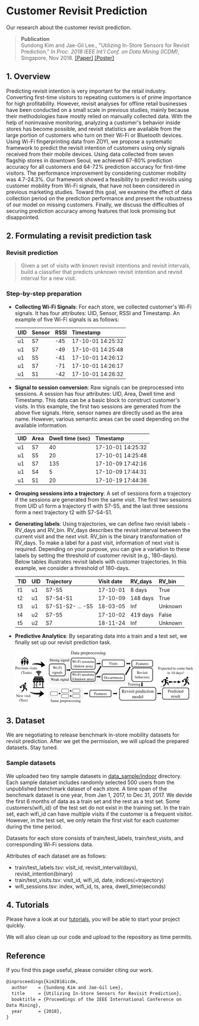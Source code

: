 # Customer Revisit Prediction 
Our research about the customer revisit prediction.

> __Publication__ </br>
> Sundong Kim and Jae-Gil Lee., "Utilizing In-Store Sensors for Revisit Prediction," *In Proc. 2018 IEEE Int'l Conf. on Data Mining (ICDM)*, Singapore, Nov 2018. [[Paper]](http://seondong.github.io/assets/papers/2018_ICDM_Revisit.pdf) [[Poster]](http://seondong.github.io/assets/papers/2018_ICDM_Revisit_poster.pdf) 

## 1. Overview
Predicting revisit intention is very important for the retail industry. Converting first-time visitors to repeating customers is of prime importance for high profitability. However, revisit analyses for offline retail businesses have been conducted on a small scale in previous studies, mainly because their methodologies have mostly relied on manually collected data. With the help of noninvasive monitoring, analyzing a customer's behavior inside stores has become possible, and revisit statistics are available from the large portion of customers who turn on their Wi-Fi or Bluetooth devices. Using Wi-Fi fingerprinting data from ZOYI, we propose a systematic framework to predict the revisit intention of customers using only signals received from their mobile devices. Using data collected from seven flagship stores in downtown Seoul, we achieved 67-80\% prediction accuracy for all customers and 64-72\% prediction accuracy for first-time visitors. The performance improvement by considering customer mobility was 4.7-24.3\%. Our framework showed a feasibility to predict revisits using customer mobility from Wi-Fi signals, that have not been considered in previous marketing studies. Toward this goal, we examine the effect of data collection period on the prediction performance and present the robustness of our model on missing customers. Finally, we discuss the difficulties of securing prediction accuracy among features that look promising but disappointed.

## 2. Formulating a revisit prediction task
### Revisit prediction

>  Given a set of visits with known revisit intentions and revisit intervals, build a classifier that predicts unknown revisit intention and revisit interval for a new visit.

### Step-by-step preparation

* **Collecting Wi-Fi Signals**:  For each store, we collected customer's Wi-Fi signals. It has four attributes: UID, Sensor, RSSI and Timestamp. An example of five Wi-Fi signals is as follows:

  | UID  | Sensor | RSSI | Timestamp         |
  | ---- | ------ | ---- | ----------------- |
  | u1   | S7     | -45  | 17-10-01 14:25:32 |
  | u1   | S7     | -49  | 17-10-01 14:25:48 |
  | u1   | S5     | -41  | 17-10-01 14:26:12 |
  | u1   | S7     | -71  | 17-10-01 14:26:17 |
  | u1   | S1     | -42  | 17-10-01 14:26:32 |

* **Signal to session conversion**: Raw signals can be preprocessed into sessions. A session has four attributes: UID, Area, Dwell time and Timestamp. This data can be a basic block to construct customer's visits. In this example, the first two sessions are generated from the above five signals. Here, sensor names are directly used as the area name. However, various semantic areas can be used depending on the available information.

  | UID  | Area | Dwell time (sec) | Timestamp         |
  | ---- | ---- | ---------------- | ----------------- |
  | u1   | S7   | 40               | 17-10-01 14:25:32 |
  | u1   | S5   | 20               | 17-10-01 14:25:48 |
  | u1   | S7   | 135              | 17-10-09 17:42:16 |
  | u1   | S4   | 5                | 17-10-09 17:44:31 |
  | u1   | S1   | 20               | 17-10-19 17:44:36 |

* **Grouping sessions into a trajectory**: A set of sessions form a trajectory if the sessions are generated from the same visit.  The first two sessions from UID u1 form a trajectory t1 with S7-S5, and the last three sessions form a next trajectory t2 with S7-S4-S1.

* **Generating labels**: Using trajectories, we can define two revisit labels - RV_days and RV_bin. RV_days describes the revisit interval between the current visit and the next visit. RV_bin is the binary transformation of RV_days. To make a label for a past visit, information of next visit is required. Depending on your purpose, you can give a variation to these labels by setting the threshold of customer revisit (e.g., 180-days). Below tables illustrates revisit labels with customer trajectories. In this example, we consider a threshold of 180-days.

  | TID  | UID  | Trajectory        | Visit date | RV_days  | RV_bin  |
  | ---- | ---- | :---------------- | ---------- | -------- | ------- |
  | t1   | u1   | S7-S5             | 17-10-01   | 8 days   | True    |
  | t2   | u1   | S7-S4-S1          | 17-10-09   | 148 days | True    |
  | t3   | u1   | S7-S1-S2- ... -S5 | 18-03-05   | Inf      | Unknown |
  | t4   | u2   | S7-S5             | 17-10-02   | 419 days | False   |
  | t5   | u2   | S7                | 18-11-24   | Inf      | Unknown |

* **Predictive Analytics**: By separating data into a train and a test set, we finally set up our revisit prediction task.

  ![Prediction Framework](./ICDM2018/figures/prediction_framework.png)

## 3. Dataset
We are negotiating to release benchmark in-store mobility datasets for revisit prediction.
After we get the permission, we will upload the prepared datasets. Stay tuned.

### Sample datasets
We uploaded two tiny sample datasets in [data_sample/indoor](./data_sample/indoor) directory.
Each sample dataset includes randomly selected 500 users from the unpublished benchmark dataset of each store.
A time span of the benchmark dataset is one year, from Jan 1, 2017, to Dec 31, 2017. 
We devide the first 6 months of data as a train set and the rest as a test set.
Some customers(wifi_id) of the test set do not exist in the training set. 
In the train set, each wifi_id can have multiple visits if the customer is a frequent visitor. 
However, in the test set, we only retain the first visit for each customer during the time period.

Datasets for each store consists of train/test_labels, train/test_visits, and corresponding Wi-Fi sessions data.

Attributes of each dataset are as follows:
* train/test_labels.tsv: visit_id, revisit_interval(days), revisit_intention(binary)
* train/test_visits.tsv: visit_id, wifi_id, date, indices(=trajectory) 
* wifi_sessions.tsv: index, wifi_id, ts, area, dwell_time(seconds)


## 4. Tutorials

Please have a look at our [tutorials](./tutorials), you will be able to start your project quickly.

We will also clean up our code and upload to the repository as time permits.


<!---
| Name                  | Store A  | Store B  |
| --------------------- | -------- | -------- |
| Collection length     | 360 days | 360 days |
| \# of sensors         | 14       | 11       |
| \# of unique visitors | 1,000    | 1,000    |
| Avg revisit rate      | 21.22%   | 32.98%   |

## 4. How to run

* Compile

  * Check parameters

    ```
        -i : the hdfs file/dir path for input data set.
        -o : the local file path to write the meta result of clustering (e.g., # of (sub-)cells, # of points for each cluster).
        -np : the total number of cpu cores or partitions which you want to set.
        -rho : the approximation parameter
        -dim : the number of dimensions.
        -minPts : the minimum number of neighbor points.
        -eps : the radius of a neighborhood.
    ```

* Preprocess

## 5. Tutorial

* We will upload some tutorials in \notebooks directory. 

  --->

## Reference 

If you find this page useful, please consider citing our work.

```
@inproceedings{kim2018icdm,
  author    = {Sundong Kim and Jae-Gil Lee},
  title     = {Utilizing In-Store Sensors for Revisit Prediction},
  booktitle = {Proceedings of the IEEE International Conference on Data Mining},
  year      = {2018},
}
```
